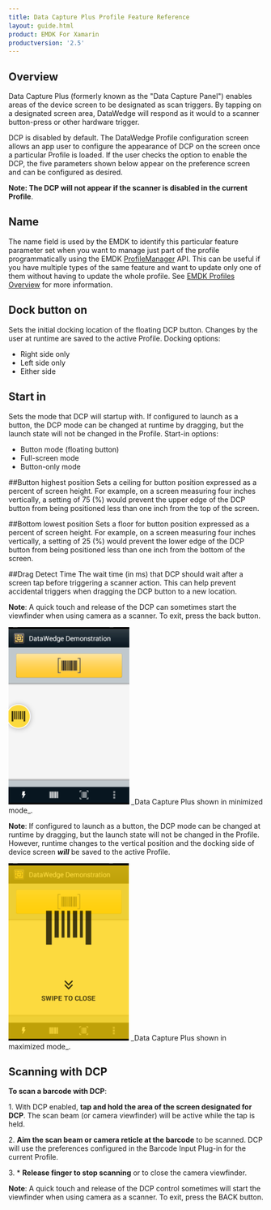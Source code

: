 ```yaml
---
title: Data Capture Plus Profile Feature Reference
layout: guide.html
product: EMDK For Xamarin
productversion: '2.5'
---
```


## Overview
Data Capture Plus (formerly known as the "Data Capture Panel") enables areas of the device screen to be designated as scan triggers. By tapping on a designated screen area, DataWedge will respond as it would to a scanner button-press or other hardware trigger.

DCP is disabled by default. The DataWedge Profile configuration screen allows an app user to configure the appearance of DCP on the screen once a particular Profile is loaded. If the user checks the option to enable the DCP, the five parameters shown below appear on the preference screen and can be configured as desired.

**Note: The DCP will not appear if the scanner is disabled in the current Profile**.

## Name
The name field is used by the EMDK to identify this particular feature parameter set when you want to manage just part of the profile programmatically using the EMDK [ProfileManager](../../../api/core/ProfileManager) API. This can be useful if you have multiple types of the same feature and want to update only one of them without having to update the whole profile. See [EMDK Profiles Overview](../../../guide/profile-manager) for more information.


## Dock button on 
Sets the initial docking location of the floating DCP button. Changes by the user at runtime are saved to the active Profile. Docking options:  

* Right side only
* Left side only
* Either side

## Start in 
Sets the mode that DCP will startup with. If configured to launch as a button, the DCP mode can be changed at runtime by dragging, but the launch state will not be changed in the Profile. Start-in options: 

* Button mode (floating button)
* Full-screen mode
* Button-only mode

##Button highest position 
Sets a ceiling for button position expressed as a percent of screen height. For example, on a screen measuring four inches vertically, a setting of 75 (%) would prevent the upper edge of the DCP button from being positioned less than one inch from the top of the screen. 

##Bottom lowest position 
Sets a floor for button position expressed as a percent of screen height. For example, on a screen measuring four inches vertically, a setting of 25 (%) would prevent the lower edge of the DCP button from being positioned less than one inch from the bottom of the screen.

##Drag Detect Time 
The wait time (in ms) that DCP should wait after a screen tap before triggering a scanner action. This can help prevent accidental triggers when dragging the DCP button to a new location.

**Note**: A quick touch and release of the DCP can sometimes start the viewfinder when using camera as a scanner. To exit, press the back button.

<img style="height:350px" src="dcp_minimized.png"/>
_Data Capture Plus shown in minimized mode_. 
<br>

**Note**: If configured to launch as a button, the DCP mode can be changed at runtime by dragging, but the launch state will not be changed in the Profile. However, runtime changes to the vertical position and the docking side of device screen _**will**_ be saved to the active Profile.

<img style="height:350px" src="dcp_maximized.png"/>
_Data Capture Plus shown in maximized mode_. 
<br>

## Scanning with DCP

**To scan a barcode with DCP**: 

&#49;. With DCP enabled, **tap and hold the area of the screen designated for DCP**. The scan beam (or camera viewfinder) will be active while the tap is held. 

&#50;. **Aim the scan beam or camera reticle at the barcode** to be scanned. DCP will use the preferences configured in the Barcode Input Plug-in for the current Profile.

&#51;. * **Release finger to stop scanning** or to close the camera viewfinder.

**Note**: A quick touch and release of the DCP control sometimes will start the viewfinder when using camera as a scanner. To exit, press the BACK button.
















